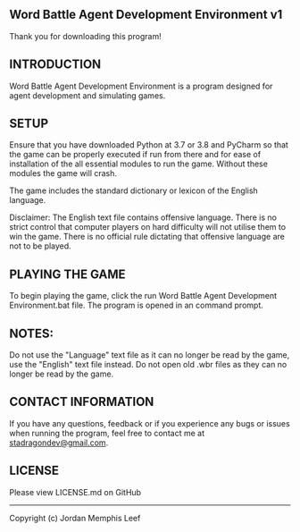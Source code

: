 Word Battle Agent Development Environment v1
--------------------------------------------------------------------------------
Thank you for downloading this program!

INTRODUCTION
--------------------------------------------------------------------------------
Word Battle Agent Development Environment is a program designed for agent development and simulating games.

SETUP
--------------------------------------------------------------------------------
Ensure that you have downloaded Python at 3.7 or 3.8 and PyCharm so that the game can be properly executed if run from there and for ease of installation of the all essential modules to run the game. Without these modules the game will crash.

The game includes the standard dictionary or lexicon of the English language.

Disclaimer:
The English text file contains offensive language. There is no strict control that computer players on hard difficulty will not utilise them to win the game.
There is no official rule dictating that offensive language are not to be played.

PLAYING THE GAME
--------------------------------------------------------------------------------
To begin playing the game, click the run Word Battle Agent Development Environment.bat file.
The program is opened in an command prompt.

NOTES:
--------------------------------------------------------------------------------
Do not use the "Language" text file as it can no longer be read by the game, use the "English" text file instead.
Do not open old .wbr files as they can no longer be read by the game.

CONTACT INFORMATION
--------------------------------------------------------------------------------
If you have any questions, feedback or if you experience any bugs or issues when running the program, feel free to contact me at stadragondev@gmail.com.

LICENSE
--------------------------------------------------------------------------------
Please view LICENSE.md on GitHub

--------------------------------------------------------------------------------
Copyright (c) Jordan Memphis Leef
